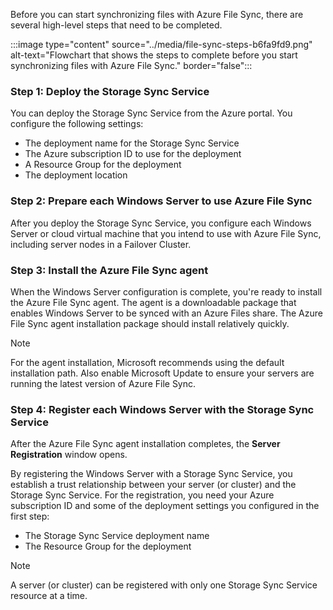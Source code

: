 
Before you can start synchronizing files with Azure File Sync, there are several high-level steps that need to be completed.

:::image type="content" source="../media/file-sync-steps-b6fa9fd9.png" alt-text="Flowchart that shows the steps to complete before you start synchronizing files with Azure File Sync." border="false":::

### Step 1: Deploy the Storage Sync Service

You can deploy the Storage Sync Service from the Azure portal. You configure the following settings:
- The deployment name for the Storage Sync Service
- The Azure subscription ID to use for the deployment
- A Resource Group for the deployment
- The deployment location

### Step 2: Prepare each Windows Server to use Azure File Sync

After you deploy the Storage Sync Service, you configure each Windows Server or cloud virtual machine that you intend to use with Azure File Sync, including server nodes in a Failover Cluster. 

### Step 3: Install the Azure File Sync agent

When the Windows Server configuration is complete, you're ready to install the Azure File Sync agent. The agent is a downloadable package that enables Windows Server to be synced with an Azure Files share. The Azure File Sync agent installation package should install relatively quickly.

> [!Note]
> For the agent installation, Microsoft recommends using the default installation path. Also enable Microsoft Update to ensure your servers are running the latest version of Azure File Sync.

### Step 4: Register each Windows Server with the Storage Sync Service

After the Azure File Sync agent installation completes, the **Server Registration** window opens. 

By registering the Windows Server with a Storage Sync Service, you establish a trust relationship between your server (or cluster) and the Storage Sync Service. For the registration, you need your Azure subscription ID and some of the deployment settings you configured in the first step:
- The Storage Sync Service deployment name
- The Resource Group for the deployment

> [!Note]
> A server (or cluster) can be registered with only one Storage Sync Service resource at a time.